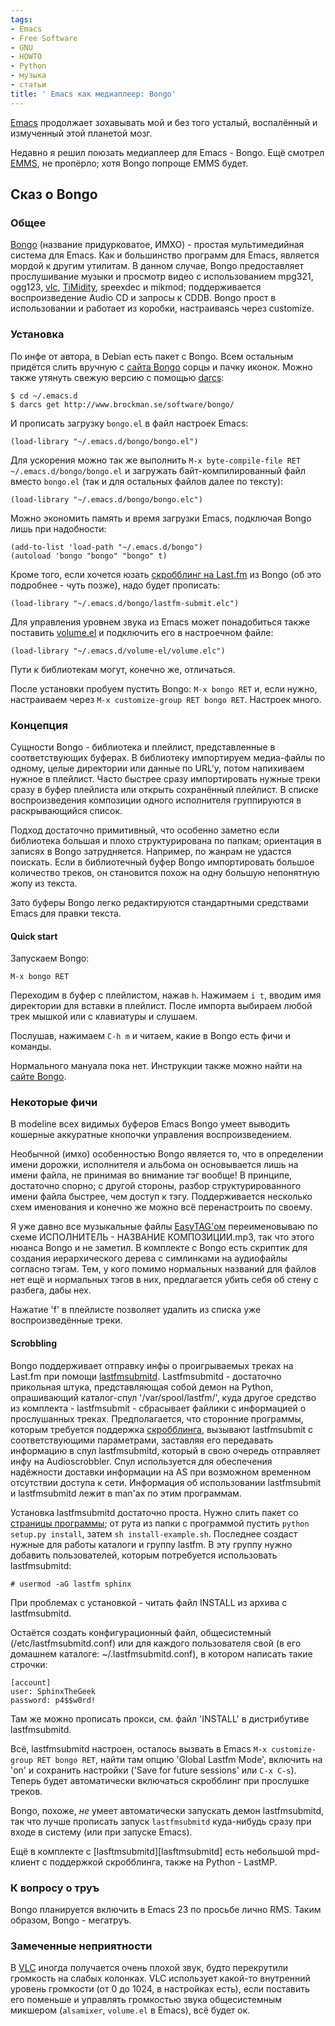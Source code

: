```yaml
---
tags:
- Emacs
- Free Software
- GNU
- HOWTO
- Python
- музыка
- статьи
title: ' Emacs как медиаплеер: Bongo'
---
```


[Emacs][] продолжает з*о*хавывать мой и без того усталый, воспалённый и
измученный этой планетой мозг.

Недавно я решил поюзать медиаплеер для Emacs - Bongo. Ещё смотрел
[EMMS][], не пропёрло; хотя Bongo попроще EMMS будет.

## Сказ о Bongo

### Общее

[Bongo][] (название придурковатое, ИМХО) - простая мультимедийная
система для Emacs. Как и большинство программ для Emacs, является мордой
к другим утилитам. В данном случае, Bongo предоставляет прослушивание
музыки и просмотр видео с использованием mpg321, ogg123, [vlc][],
[TiMidity][], speexdec и mikmod; поддерживается воспроизведение Audio CD
и запросы к CDDB. Bongo прост в использовании и работает из коробки,
настраиваясь через customize.

### Установка

По инфе от автора, в Debian есть пакет с Bongo. Всем остальным придётся
слить вручную с [сайта Bongo][] сорцы и пачку иконок. Можно также
утянуть свежую версию с помощью [darcs][]:

    $ cd ~/.emacs.d
    $ darcs get http://www.brockman.se/software/bongo/

И прописать загрузку `bongo.el` в файл настроек Emacs:

    (load-library "~/.emacs.d/bongo/bongo.el")

Для ускорения можно так же выполнить
`M-x byte-compile-file RET ~/.emacs.d/bongo/bongo.el` и загружать
байт-компилированный файл вместо `bongo.el` (так и для остальных файлов
далее по тексту):

    (load-library "~/.emacs.d/bongo/bongo.elc")

Можно экономить память и время загрузки Emacs, подключая Bongo лишь при
надобности:

    (add-to-list 'load-path "~/.emacs.d/bongo")
    (autoload 'bongo "bongo" "bongo" t)

Кроме того, если хочется юзать [скробблинг на Last.fm][] из Bongo (об
это подробнее - чуть позже), надо будет прописать:

    (load-library "~/.emacs.d/bongo/lastfm-submit.elc")

Для управления уровнем звука из Emacs может понадобиться также поставить
[volume.el][] и подключить его в настроечном файле:

    (load-library "~/.emacs.d/volume-el/volume.elc")

Пути к библиотекам могут, конечно же, отличаться.

После установки пробуем пустить Bongo: `M-x bongo RET` и, если нужно,
настраиваем через `M-x customize-group RET bongo RET`. Настроек много.

### Концепция

Сущности Bongo - библиотека и плейлист, представленные в соответствующих
буферах. В библиотеку импортируем медиа-файлы по одному, целые
директории или данные по URL'у, потом напихиваем нужное в плейлист.
Часто быстрее сразу импортировать нужные треки сразу в буфер плейлиста
или открыть сохранённый плейлист. В списке воспроизведения композиции
одного исполнителя группируются в раскрывающийся список.

Подход достаточно примитивный, что особенно заметно если библиотека
большая и плохо структурирована по папкам; ориентация в записях в Bongo
затрудняется. Например, по жанрам не удастся поискать. Если в
библиотечный буфер Bongo импортировать большое количество треков, он
становится похож на одну большую непонятную жопу из текста.

Зато буферы Bongo легко редактируются стандартными средствами Emacs для
правки текста.

#### Quick start

Запускаем Bongo:

    M-x bongo RET

Переходим в буфер с плейлистом, нажав `h`. Нажимаем `i t`, вводим имя
директории для вставки в плейлист. После импорта выбираем любой трек
мышкой или с клавиатуры и слушаем.

Послушав, нажимаем `C-h m` и читаем, какие в Bongo есть фичи и команды.

Нормального мануала пока нет. Инструкции также можно найти на [сайте
Bongo][сайта Bongo].

### Некоторые фичи

В modeline всех видимых буферов Emacs Bongo умеет выводить кошерные
аккуратные кнопочки управления воспроизведением.

Необычной (имхо) особенностью Bongo является то, что в определении имени
дорожки, исполнителя и альбома он основывается лишь на имени файла, не
принимая во внимание тэг вообще! В принципе, достаточно спорно; с другой
стороны, разбор структурированного имени файла быстрее, чем доступ к
тэгу. Поддерживается несколько схем именования и конечно же можно всё
перенастроить по своему.

Я уже давно все музыкальные файлы [EasyTAG'ом][] переименовываю по схеме
ИСПОЛНИТЕЛЬ - НАЗВАНИЕ КОМПОЗИЦИИ.mp3, так что этого нюанса Bongo и не
заметил. В комплекте с Bongo есть скриптик для создания иерархического
дерева с симлинками на аудиофайлы согласно тэгам. Тем, у кого помимо
нормальных названий для файлов нет ещё и нормальных тэгов в них,
предлагается убить себя об стену с разбега, дабы нех.

Нажатие 'f' в плейлисте позволяет удалить из списка уже воспроизведённые
треки.

#### Scrobbling

Bongo поддерживает отправку инфы о проигрываемых треках на Last.fm при
помощи [lastfmsubmitd][]. Lastfmsubmitd - достаточно прикольная штука,
представляющая собой демон на Python, опрашивающий каталог-спул
'/var/spool/lastfm/', куда другое средство из комплекта - lastfmsubmit -
сбрасывает файлики с информацией о прослушанных треках. Предполагается,
что сторонние программы, которым требуется поддержка
[скробблинга][скробблинг на Last.fm], вызывают lastfmsubmit с
соответствующими параметрами, заставляя его передавать информацию в спул
lastfmsubmitd, который в свою очередь отправляет инфу на Audioscrobbler.
Спул используется для обеспечения надёжности доставки информации на AS
при возможном временном отсутствии доступа к сети. Информация об
использовании lastfmsubmit и lastfmsubmitd лежит в man'ах по этим
программам.

Установка lastfmsubmitd достаточно проста. Нужно слить пакет со
[страницы программы][lastfmsubmitd]; от рута из папки с программой
пустить `python setup.py install`, затем `sh install-example.sh`.
Последнее создаст нужные для работы каталоги и группу lastfm. В эту
группу нужно добавить пользователей, которым потребуется использовать
lastfmsubmitd:

    # usermod -aG lastfm sphinx

При проблемах с установкой - читать файл INSTALL из архива с
lastfmsubmitd.

Остаётся создать конфигурационный файл, общесистемный
(/etc/lastfmsubmitd.conf) или для каждого пользователя свой (в его
домашнем каталоге: \~/.lastfmsubmitd.conf), в котором написать такие
строчки:

    [account]
    user: SphinxTheGeek
    password: p4$$w0rd!

Там же можно прописать прокси, см. файл 'INSTALL' в дистрибутиве
lastfmsubmitd.

Всё, lastfmsubmitd настроен, осталось вызвать в Emacs
`M-x customize-group RET bongo RET`, найти там опцию 'Global Lastfm
Mode', включить на 'on' и сохранить настройки ('Save for future
sessions' или `C-x C-s`). Теперь будет автоматически включаться
скробблинг при прослушке треков.

Bongo, похоже, *не* умеет автоматически запускать демон lastfmsubmitd,
так что лучше прописать запуск `lastfmsubmitd` куда-нибудь сразу при
входе в систему (или при запуске Emacs).

Ещё в комплекте с \[lasftmsubmitd\]\[lasftmsubmitd\] есть небольшой
mpd-клиент с поддержкой скробблинга, также на Python - LastMP.

### К вопросу о труъ

Bongo планируется включить в Emacs 23 по просьбе лично RMS. Таким
образом, Bongo - мегатруъ.

### Замеченные неприятности

В [VLC][] иногда получается очень плохой звук, будто перекрутили
громкость на слабых колонках. VLC использует какой-то внутренний уровень
громкости (от 0 до 1024, в настройках есть), если поставить его поменьше
и управлять громкостью звука общесистемным микшером (`alsamixer`,
`volume.el` в Emacs), всё будет ок.

  [Emacs]: http://dzhus.org/blog/entry/emacs-intro
  [EMMS]: http://www.gnu.org/software/emms/
  [Bongo]: http://www.emacswiki.org/cgi-bin/wiki/Bongo
  [vlc]: http://www.videolan.org/vlc/
    "VLC media player"
  [TiMidity]: http://timidity.sourceforge.net/
    "Программный проигрыватель MIDI"
  [сайта Bongo]: http://www.brockman.se/software/bongo/
  [darcs]: http://dzhus.org/blog/entry/darcs
  [скробблинг на Last.fm]: http://dzhus.org/blog/entry/what-is-lastfm
  [volume.el]: http://www.brockman.se/software/volume-el/
    "Регулятор уровня громкости каналов для Emacs"
  [EasyTAG'ом]: http://easytag.sourceforge.net/
  [lastfmsubmitd]: http://www.red-bean.com/~decklin/software/lastfmsubmitd/
    "Системный Python-демон для отправки информации на Audioscrobbler"
